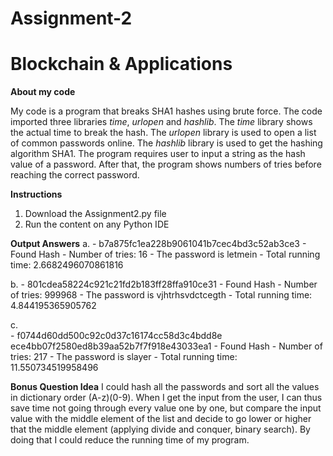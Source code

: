 # Assignment-2
# Blockchain & Applications

**About my code**

My code is a program that breaks SHA1 hashes using brute force. The code imported three libraries *time*, *urlopen* and *hashlib*. The *time* library shows the actual time to break the hash. The *urlopen* library is used to open a list of common passwords online. The *hashlib* library is used to get the hashing algorithm SHA1. The program requires user to input a string as the hash value of a password. After that, the program shows numbers of tries before reaching the correct password. 

**Instructions**
  1. Download the Assignment2.py file
  2. Run the content on any Python IDE
  
**Output Answers**
  a. 
		- b7a875fc1ea228b9061041b7cec4bd3c52ab3ce3
  	- Found Hash
    - Number of tries: 16
    - The password is  letmein
    - Total running time: 2.6682496070861816

  b. 
			- 801cdea58224c921c21fd2b183ff28ffa910ce31
      - Found Hash
      - Number of tries: 999968
      - The password is  vjhtrhsvdctcegth
      - Total running time: 4.844195365905762 
     
  c.  
			- f0744d60dd500c92c0d37c16174cc58d3c4bdd8e ece4bb07f2580ed8b39aa52b7f7f918e43033ea1
      - Found Hash
      - Number of tries: 217
      - The password is  slayer
       - Total running time: 11.550734519958496

**Bonus Question Idea**
      I could hash all the passwords and sort all the values in dictionary order (A-z)(0-9). When I get the input from the user, I can thus save time not going through every value one by one, but compare the input value with the middle element of the list and decide to go lower or higher that the middle element (applying divide and conquer, binary search). By doing that I could reduce the running time of my program. 
  
